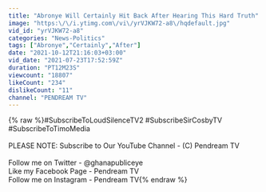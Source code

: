 ```yaml
---
title: "Abronye Will Certainly Hit Back After Hearing This Hard Truth"
image: "https:\/\/i.ytimg.com\/vi\/yrVJKW72-a8\/hqdefault.jpg"
vid_id: "yrVJKW72-a8"
categories: "News-Politics"
tags: ["Abronye","Certainly","After"]
date: "2021-10-12T21:16:03+03:00"
vid_date: "2021-07-23T17:52:59Z"
duration: "PT12M23S"
viewcount: "18807"
likeCount: "234"
dislikeCount: "11"
channel: "PENDREAM TV"
---
```

{% raw %}#SubscribeToLoudSilenceTV2 #SubscribeSirCosbyTV #SubscribeToTimoMedia<br /><br />PLEASE NOTE: Subscribe to Our YouTube Channel - (C) Pendream TV<br /><br />Follow me on Twitter - @ghanapubliceye<br />Like my Facebook Page - Pendream TV<br />Follow me on Instagram - Pendream TV{% endraw %}
